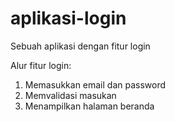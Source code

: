 # aplikasi-login
Sebuah aplikasi dengan fitur login

Alur fitur login:
1. Memasukkan email dan password
2. Memvalidasi masukan
3. Menampilkan halaman beranda
